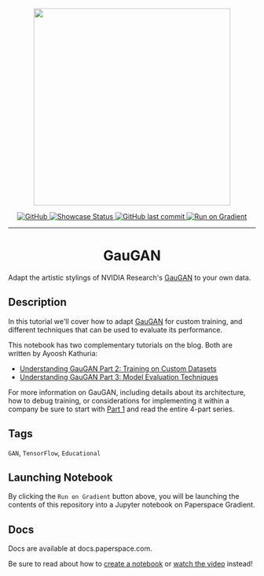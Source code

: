 <p align="center">
    <br>
    <img src="https://s3.amazonaws.com/ps.public.resources/ml-showcase/ml-showcase-header.png" width="400"/>
    <br>
<p>
<p align="center">
    <a href="https://github.com/gradient-ai/gauGAN/blob/master/LICENSE">
        <img alt="GitHub" src="https://img.shields.io/github/license/gradient-ai/image-super-resolution.svg?color=blue">
    </a>
    <a href="https://ml-showcase.paperspace.com/projects/gaugan">
        <img alt="Showcase Status" src="https://img.shields.io/website/http/ml-showcase.paperspace.com/projects/gaugan.svg?down_color=red&down_message=offline&up_message=online">
    </a>
    <a href="https://github.com/gradient-ai/gaugan">
        <img alt="GitHub last commit" src="https://img.shields.io/github/last-commit/gradient-ai/gaugan">
    </a>
    <a href="https://console.paperspace.com/github/gradient-ai/GauGAN/blob/main/GauGAN_ML_Showcase/GauGAN_ML_showcase.ipynb">
        <img src="https://assets.paperspace.io/img/gradient-badge.svg" alt="Run on Gradient"/>
    </a>
</p>
<hr />
<h1 align="center">
    GauGAN
</h1>

Adapt the artistic stylings of NVIDIA Research's <a href="https://blogs.nvidia.com/blog/2019/03/18/gaugan-photorealistic-landscapes-nvidia-research/">GauGAN</a> to your own data.

## Description

In this tutorial we'll cover how to adapt <a href="http://nvidia-research-mingyuliu.com/gaugan/">GauGAN</a> for custom training, and different techniques that can be used to evaluate its performance.

This notebook has two complementary tutorials on the blog. Both are written by Ayoosh Kathuria:
- <a href="https://blog.paperspace.com/gaugan-training-on-custom-datasets/">Understanding GauGAN Part 2: Training on Custom Datasets</a> 
- <a href="https://blog.paperspace.com/gaugan-evaluation-techniques/">Understanding GauGAN Part 3: Model Evaluation Techniques</a>

For more information on GauGAN, including details about its architecture, how to debug training, or considerations for implementing it within a company be sure to start with <a href="https://blog.paperspace.com/nvidia-gaugan-introduction/">Part 1</a> and read the entire 4-part series.


## Tags
<code>GAN</code>, <code>TensorFlow</code>, <code>Educational</code>



## Launching Notebook
By clicking the <code>Run on Gradient</code> button above, you will be launching the contents of this repository into a Jupyter notebook on Paperspace Gradient. 


## Docs
Docs are available at docs.paperspace.com. 

Be sure to read about how to <a href="https://docs.paperspace.com/gradient/notebooks/create-a-notebook">create a notebook</a> or <a href="https://youtu.be/i4pvLzvw2ME">watch the video</a> instead!
